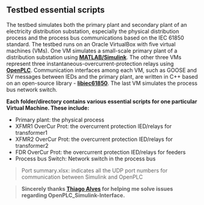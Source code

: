 ## Testbed essential scripts

The testbed simulates both the primary plant and secondary plant of an electricity distribution substation, especially the physical distribution process and the process bus communications based on the IEC 61850 standard. The testbed runs on an Oracle VirtualBox with five virtual machines (VMs). One VM simulates a small-scale primary plant of a distribution substation using [**MATLAB/Simulink**](https://www.mathworks.com/products/simulink). The other three VMs represent three instantaneous-overcurrent-protection relays using [**OpenPLC**](https://www.openplcproject.com). Communication interfaces among each VM, such as GOOSE and SV messages between IEDs and the primary plant, are written in C++ based on an open-source library - [**libiec61850**](http://libiec61850.com). The last VM simulates the process bus network switch.

**Each folder/directory contains various essential scripts for one particular Virtual Machine. These include:**
- Primary plant: the physical process
- XFMR1 OverCur Prot: the overcurrent protection IED/relays  for transformer1
- XFMR2 OverCur Prot: the overcurrent protection IED/relays  for transformer2
- FDR OverCur Prot: the overcurrent protection IED/relays  for feeders
- Process bus Switch: Network switch in the process bus

> Port summary.xlsx: indicates all the UDP port numbers for communication between Simulink and OpenPLC

> **Sincerely thanks [Thiago Alves](https://github.com/thiagoralves) for helping me solve issues regarding OpenPLC_Simulink-Interface.**
